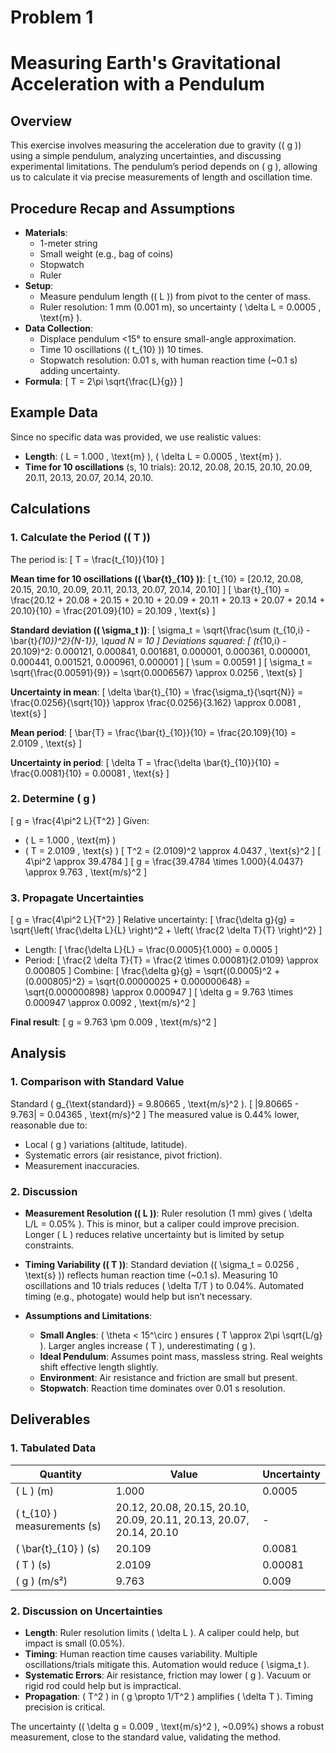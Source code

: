 # Problem 1
# Measuring Earth's Gravitational Acceleration with a Pendulum

## Overview
This exercise involves measuring the acceleration due to gravity (\( g \)) using a simple pendulum, analyzing uncertainties, and discussing experimental limitations. The pendulum’s period depends on \( g \), allowing us to calculate it via precise measurements of length and oscillation time.

## Procedure Recap and Assumptions
- **Materials**:
  - 1-meter string
  - Small weight (e.g., bag of coins)
  - Stopwatch
  - Ruler
- **Setup**:
  - Measure pendulum length (\( L \)) from pivot to the center of mass.
  - Ruler resolution: 1 mm (0.001 m), so uncertainty \( \delta L = 0.0005 \, \text{m} \).
- **Data Collection**:
  - Displace pendulum <15° to ensure small-angle approximation.
  - Time 10 oscillations (\( t_{10} \)) 10 times.
  - Stopwatch resolution: 0.01 s, with human reaction time (~0.1 s) adding uncertainty.
- **Formula**:
  \[
  T = 2\pi \sqrt{\frac{L}{g}}
  \]

## Example Data
Since no specific data was provided, we use realistic values:
- **Length**: \( L = 1.000 \, \text{m} \), \( \delta L = 0.0005 \, \text{m} \).
- **Time for 10 oscillations** (s, 10 trials): 20.12, 20.08, 20.15, 20.10, 20.09, 20.11, 20.13, 20.07, 20.14, 20.10.

## Calculations

### 1. Calculate the Period (\( T \))
The period is:
\[
T = \frac{t_{10}}{10}
\]

**Mean time for 10 oscillations (\( \bar{t}_{10} \))**:
\[
t_{10} = [20.12, 20.08, 20.15, 20.10, 20.09, 20.11, 20.13, 20.07, 20.14, 20.10]
\]
\[
\bar{t}_{10} = \frac{20.12 + 20.08 + 20.15 + 20.10 + 20.09 + 20.11 + 20.13 + 20.07 + 20.14 + 20.10}{10} = \frac{201.09}{10} = 20.109 \, \text{s}
\]

**Standard deviation (\( \sigma_t \))**:
\[
\sigma_t = \sqrt{\frac{\sum (t_{10,i} - \bar{t}_{10})^2}{N-1}}, \quad N = 10
\]
Deviations squared:
\[
(t_{10,i} - 20.109)^2: 0.000121, 0.000841, 0.001681, 0.000001, 0.000361, 0.000001, 0.000441, 0.001521, 0.000961, 0.000001
\]
\[
\sum = 0.00591
\]
\[
\sigma_t = \sqrt{\frac{0.00591}{9}} = \sqrt{0.0006567} \approx 0.0256 \, \text{s}
\]

**Uncertainty in mean**:
\[
\delta \bar{t}_{10} = \frac{\sigma_t}{\sqrt{N}} = \frac{0.0256}{\sqrt{10}} \approx \frac{0.0256}{3.162} \approx 0.0081 \, \text{s}
\]

**Mean period**:
\[
\bar{T} = \frac{\bar{t}_{10}}{10} = \frac{20.109}{10} = 2.0109 \, \text{s}
\]

**Uncertainty in period**:
\[
\delta T = \frac{\delta \bar{t}_{10}}{10} = \frac{0.0081}{10} = 0.00081 \, \text{s}
\]

### 2. Determine \( g \)
\[
g = \frac{4\pi^2 L}{T^2}
\]
Given:
- \( L = 1.000 \, \text{m} \)
- \( T = 2.0109 \, \text{s} \)
\[
T^2 = (2.0109)^2 \approx 4.0437 \, \text{s}^2
\]
\[
4\pi^2 \approx 39.4784
\]
\[
g = \frac{39.4784 \times 1.000}{4.0437} \approx 9.763 \, \text{m/s}^2
\]

### 3. Propagate Uncertainties
\[
g = \frac{4\pi^2 L}{T^2}
\]
Relative uncertainty:
\[
\frac{\delta g}{g} = \sqrt{\left( \frac{\delta L}{L} \right)^2 + \left( \frac{2 \delta T}{T} \right)^2}
\]
- Length:
\[
\frac{\delta L}{L} = \frac{0.0005}{1.000} = 0.0005
\]
- Period:
\[
\frac{2 \delta T}{T} = \frac{2 \times 0.00081}{2.0109} \approx 0.000805
\]
Combine:
\[
\frac{\delta g}{g} = \sqrt{(0.0005)^2 + (0.000805)^2} = \sqrt{0.00000025 + 0.000000648} = \sqrt{0.000000898} \approx 0.000947
\]
\[
\delta g = 9.763 \times 0.000947 \approx 0.0092 \, \text{m/s}^2
\]

**Final result**:
\[
g = 9.763 \pm 0.009 \, \text{m/s}^2
\]

## Analysis

### 1. Comparison with Standard Value
Standard \( g_{\text{standard}} = 9.80665 \, \text{m/s}^2 \).
\[
|9.80665 - 9.763| = 0.04365 \, \text{m/s}^2
\]
The measured value is 0.44% lower, reasonable due to:
- Local \( g \) variations (altitude, latitude).
- Systematic errors (air resistance, pivot friction).
- Measurement inaccuracies.

### 2. Discussion
- **Measurement Resolution (\( L \))**:
  Ruler resolution (1 mm) gives \( \delta L/L = 0.05\% \). This is minor, but a caliper could improve precision. Longer \( L \) reduces relative uncertainty but is limited by setup constraints.

- **Timing Variability (\( T \))**:
  Standard deviation (\( \sigma_t = 0.0256 \, \text{s} \)) reflects human reaction time (~0.1 s). Measuring 10 oscillations and 10 trials reduces \( \delta T/T \) to 0.04%. Automated timing (e.g., photogate) would help but isn’t necessary.

- **Assumptions and Limitations**:
  - **Small Angles**: \( \theta < 15^\circ \) ensures \( T \approx 2\pi \sqrt{L/g} \). Larger angles increase \( T \), underestimating \( g \).
  - **Ideal Pendulum**: Assumes point mass, massless string. Real weights shift effective length slightly.
  - **Environment**: Air resistance and friction are small but present.
  - **Stopwatch**: Reaction time dominates over 0.01 s resolution.

## Deliverables

### 1. Tabulated Data
| Quantity | Value | Uncertainty |
|----------|-------|-------------|
| \( L \) (m) | 1.000 | 0.0005 |
| \( t_{10} \) measurements (s) | 20.12, 20.08, 20.15, 20.10, 20.09, 20.11, 20.13, 20.07, 20.14, 20.10 | - |
| \( \bar{t}_{10} \) (s) | 20.109 | 0.0081 |
| \( T \) (s) | 2.0109 | 0.00081 |
| \( g \) (m/s²) | 9.763 | 0.009 |

### 2. Discussion on Uncertainties
- **Length**: Ruler resolution limits \( \delta L \). A caliper could help, but impact is small (0.05%).
- **Timing**: Human reaction time causes variability. Multiple oscillations/trials mitigate this. Automation would reduce \( \sigma_t \).
- **Systematic Errors**: Air resistance, friction may lower \( g \). Vacuum or rigid rod could help but is impractical.
- **Propagation**: \( T^2 \) in \( g \propto 1/T^2 \) amplifies \( \delta T \). Timing precision is critical.

The uncertainty (\( \delta g = 0.009 \, \text{m/s}^2 \), ~0.09%) shows a robust measurement, close to the standard value, validating the method.
